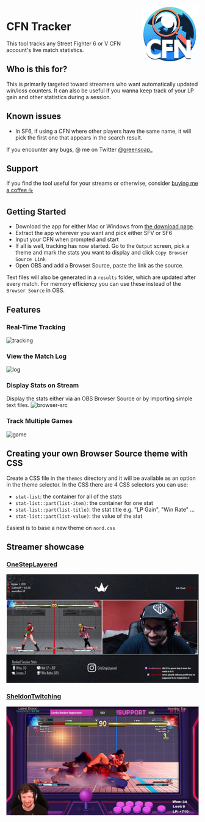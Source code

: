 <img src="build/appicon.png" height="150px" align="right"/>

# CFN Tracker
This tool tracks any Street Fighter 6 or V CFN account's live match statistics. 

## Who is this for? 
This is primarily targeted toward streamers who want automatically updated win/loss counters. It can also be useful if you wanna keep track of your LP gain and other statistics during a session.

## Known issues
- In SF6, if using a CFN where other players have the same name, it will pick the first one that appears in the search result. 

If you encounter any bugs, @ me on Twitter [@greensoap_](https://twitter.com/GreenSoap_)

## Support
If you find the tool useful for your streams or otherwise, consider [buying me a coffee ☕](https://ko-fi.com/greensoap)

## Getting Started
* Download the app for either Mac or Windows from [the download page](https://williamsjokvist.github.io/cfn-tracker/).
* Extract the app wherever you want and pick either SFV or SF6
* Input your CFN when prompted and start
* If all is well, tracking has now started. Go to the `Output` screen, pick a theme and mark the stats you want to display and click `Copy Browser Source Link`
* Open OBS and add a Browser Source, paste the link as the source.

Text files will also be generated in a `results` folder, which are updated after every match. For memory efficiency you can use these instead of the `Browser Source` in OBS. 

## Features

### Real-Time Tracking
![tracking](https://raw.githubusercontent.com/williamsjokvist/cfn-tracker/github-pages/public/tracking.png "tracking-example")

### View the Match Log
![log](https://raw.githubusercontent.com/williamsjokvist/cfn-tracker/github-pages/public/log.png "log-example")

### Display Stats on Stream
Display the stats either via an OBS Browser Source or by importing simple text files. 
![browser-src](https://raw.githubusercontent.com/williamsjokvist/cfn-tracker/github-pages/public/output.png "game-pick")

### Track Multiple Games
![game](https://raw.githubusercontent.com/williamsjokvist/cfn-tracker/github-pages/public/game.png "game-pick")

## Creating your own Browser Source theme with CSS
Create a CSS file in the `themes` directory and it will be available as an option in the theme selector. In the CSS there are 4 CSS selectors you can use: 
- `stat-list`: the container for all of the stats
- `stat-list::part(list-item)`: the container for one stat
- `stat-list::part(list-title)`: the stat title e.g. "LP Gain", "Win Rate" ...
- `stat-list::part(list-value)`: the value of the stat

Easiest is to base a new theme on `nord.css`

## Streamer showcase
### [OneStepLayered](https://twitch.tv/OneStepLayered)
![stream](showcase/OneStepLayered.gif?raw=true "OneStepLayered")
### [SheldonTwitching](https://twitch.tv/SheldonTwitching)
![stream](showcase/SheldonTwitching.jpg?raw=true "SheldonTwitching")